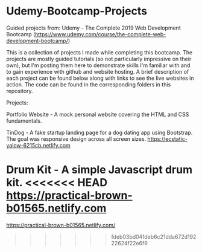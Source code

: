 # Udemy-Bootcamp-Projects
Guided projects from: Udemy - The Complete 2019 Web Development Bootcamp (https://www.udemy.com/course/the-complete-web-development-bootcamp/)

This is a collection of projects I made while completing this bootcamp.  The projects are mostly guided tutorials (so not particularly impressive on their own), but I'm posting them here to demonstrate skills I'm familiar with and to gain experience with github and website hosting.  A brief description of each project can be found below along with links to see the live websites in action.  The code can be found in the corresponding folders in this repository.  

Projects:

Portfolio Website - A mock personal website covering the HTML and CSS fundamentals.

TinDog - A fake startup landing page for a dog dating app using Bootstrap.  The goal was responsive design across all screen sizes.
https://ecstatic-yalow-6215cb.netlify.com

Drum Kit - A simple Javascript drum kit.
<<<<<<< HEAD
https://practical-brown-b01565.netlify.com
=======
https://practical-brown-b01565.netlify.com/
>>>>>>> fdeb03bd04fdeb6c21dda672d19222624f22e6f9
